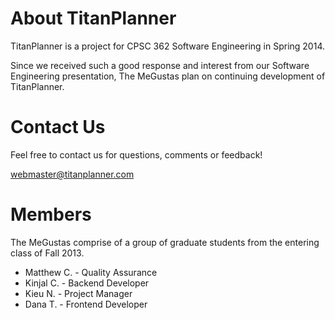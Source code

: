 About TitanPlanner
============

TitanPlanner is a project for CPSC 362 Software Engineering in Spring 2014.

Since we received such a good response and interest from our Software Engineering presentation, The MeGustas plan on continuing development of TitanPlanner.

Contact Us
==========

Feel free to contact us for questions, comments or feedback!

webmaster@titanplanner.com

Members
=======

The MeGustas comprise of a group of graduate students from the entering class of Fall 2013.

* Matthew C. - Quality Assurance
* Kinjal C. - Backend Developer
* Kieu N. - Project Manager
* Dana T. - Frontend Developer
